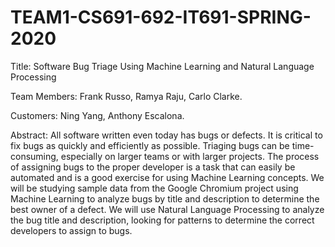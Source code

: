 # TEAM1-CS691-692-IT691-SPRING-2020

Title: Software Bug Triage Using Machine Learning and Natural Language Processing

Team Members: Frank Russo, Ramya Raju, Carlo Clarke.

Customers: Ning Yang, Anthony Escalona.

Abstract: All software written even today has bugs or defects.
It is critical to fix bugs as quickly and efficiently as possible.
Triaging bugs can be time-consuming, especially on larger teams
or with larger projects. The process of assigning bugs to the
proper developer is a task that can easily be automated and is
a good exercise for using Machine Learning concepts. We will
be studying sample data from the Google Chromium project
using Machine Learning to analyze bugs by title and description
to determine the best owner of a defect. We will use Natural
Language Processing to analyze the bug title and description,
looking for patterns to determine the correct developers to assign
to bugs.

